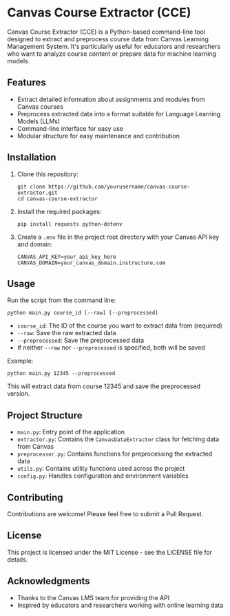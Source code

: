 # Canvas Course Extractor (CCE)

Canvas Course Extractor (CCE) is a Python-based command-line tool designed to extract and preprocess course data from Canvas Learning Management System. It's particularly useful for educators and researchers who want to analyze course content or prepare data for machine learning models.

## Features

- Extract detailed information about assignments and modules from Canvas courses
- Preprocess extracted data into a format suitable for Language Learning Models (LLMs)
- Command-line interface for easy use
- Modular structure for easy maintenance and contribution

## Installation

1. Clone this repository:
   ```
   git clone https://github.com/yourusername/canvas-course-extractor.git
   cd canvas-course-extractor
   ```

2. Install the required packages:
   ```
   pip install requests python-dotenv
   ```

3. Create a `.env` file in the project root directory with your Canvas API key and domain:
   ```
   CANVAS_API_KEY=your_api_key_here
   CANVAS_DOMAIN=your_canvas_domain.instructure.com
   ```

## Usage

Run the script from the command line:

```
python main.py course_id [--raw] [--preprocessed]
```

- `course_id`: The ID of the course you want to extract data from (required)
- `--raw`: Save the raw extracted data
- `--preprocessed`: Save the preprocessed data
- If neither `--raw` nor `--preprocessed` is specified, both will be saved

Example:
```
python main.py 12345 --preprocessed
```
This will extract data from course 12345 and save the preprocessed version.

## Project Structure

- `main.py`: Entry point of the application
- `extractor.py`: Contains the `CanvasDataExtractor` class for fetching data from Canvas
- `preprocessor.py`: Contains functions for preprocessing the extracted data
- `utils.py`: Contains utility functions used across the project
- `config.py`: Handles configuration and environment variables

## Contributing

Contributions are welcome! Please feel free to submit a Pull Request.

## License

This project is licensed under the MIT License - see the LICENSE file for details.

## Acknowledgments

- Thanks to the Canvas LMS team for providing the API
- Inspired by educators and researchers working with online learning data

